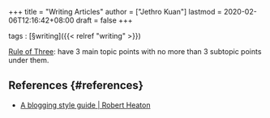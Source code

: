 +++
title = "Writing Articles"
author = ["Jethro Kuan"]
lastmod = 2020-02-06T12:16:42+08:00
draft = false
+++

tags
: [§writing]({{< relref "writing" >}})


[Rule of Three](https://chrisshort.net/writing-technical-articles/): have 3 main topic points with no more than 3 subtopic
    points under them.


## References {#references}

-   [A blogging style guide | Robert Heaton](https://robertheaton.com/2018/12/06/a-blogging-style-guide/)
